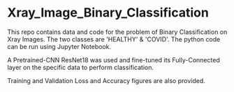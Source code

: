 # Xray_Image_Binary_Classification

This repo contains data and code for the problem of Binary Classification on Xray Images. The two classes are 'HEALTHY' & 'COVID'. The python code can be run using Jupyter Notebook. 

A Pretrained-CNN ResNet18 was used and fine-tuned its Fully-Connected layer on the specific data to perform classification.

Training and Validation Loss and Accuracy figures are also provided.
